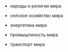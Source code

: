 
### 



- народы и религии мира

- селское хозяйство мира

- энергетика мира

- промышленость мира

- транспорт мира







